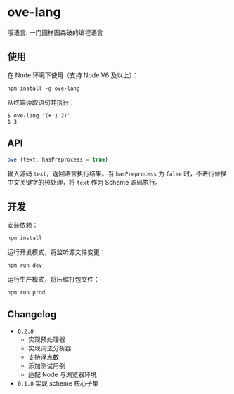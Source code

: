 # ove-lang
哦语言: 一门图样图森破的编程语言


## 使用
在 Node 环境下使用（支持 Node V6 及以上）：

``` text
npm install -g ove-lang
```

从终端读取语句并执行：

``` text
$ ove-lang '(+ 1 2)'
$ 3
```


## API

``` js
ove (text, hasPreprocess = true)
```

输入源码 `text`，返回语言执行结果。当 `hasPreprocess` 为 `false` 时，不进行替换中文关键字的预处理，将 `text` 作为 Scheme 源码执行。


## 开发
安装依赖：

``` text
npm install
```

运行开发模式，将监听源文件变更：

``` text
npm run dev
```

运行生产模式，将压缩打包文件：

``` text
npm run prod
```


## Changelog
* `0.2.0` 
    * 实现预处理器
    * 实现词法分析器
    * 支持浮点数
    * 添加测试用例
    * 适配 Node 与浏览器环境
* `0.1.0` 实现 scheme 核心子集
